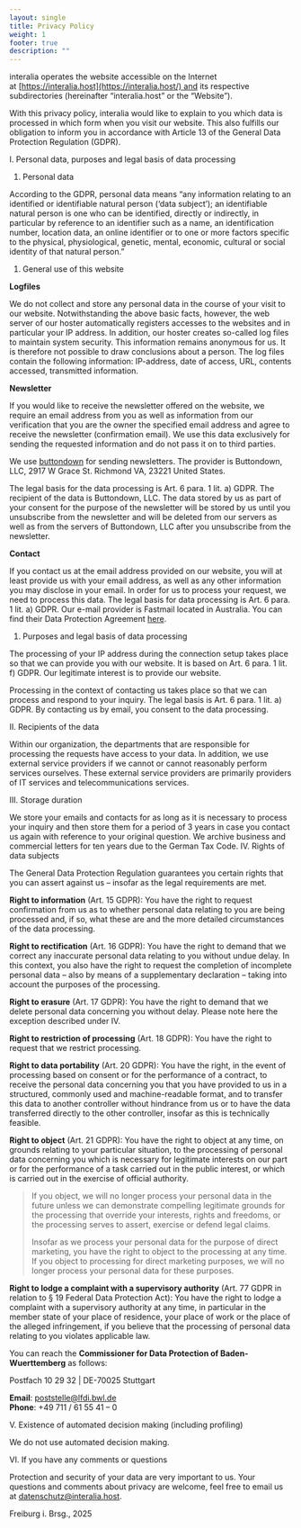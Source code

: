 ```yaml
---
layout: single
title: Privacy Policy
weight: 1
footer: true
description: ""
---
```


interalia operates the website accessible on the Internet at [https://interalia.host](https://interalia.host/) and its respective subdirectories (hereinafter “interalia.host” or the “Website”).

With this privacy policy, interalia would like to explain to you which data is processed in which form when you visit our website. This also fulfills our obligation to inform you in accordance with Article 13 of the General Data Protection Regulation (GDPR).

I. Personal data, purposes and legal basis of data processing

1. Personal data

According to the GDPR, personal data means “any information relating to an identified or identifiable natural person (‘data subject’); an identifiable natural person is one who can be identified, directly or indirectly, in particular by reference to an identifier such as a name, an identification number, location data, an online identifier or to one or more factors specific to the physical, physiological, genetic, mental, economic, cultural or social identity of that natural person.”

1. General use of this website

**Logfiles**

We do not collect and store any personal data in the course of your visit to our website. Notwithstanding the above basic facts, however, the web server of our hoster automatically registers accesses to the websites and in particular your IP address. In addition, our hoster creates so-called log files to maintain system security. This information remains anonymous for us. It is therefore not possible to draw conclusions about a person. The log files contain the following information: IP-address, date of access, URL, contents accessed, transmitted information.

**Newsletter**

If you would like to receive the newsletter offered on the website, we require an email address from you as well as information from our verification that you are the owner the specified email address and agree to receive the newsletter (confirmation email). We use this data exclusively for sending the requested information and do not pass it on to third parties.

We use [buttondown](https://buttondown.com/legal/privacy) for sending newsletters. The provider is Buttondown, LLC, 2917 W Grace St. Richmond VA, 23221 United States.

The legal basis for the data processing is Art. 6 para. 1 lit. a) GDPR. The recipient of the data is Buttondown, LLC. The data stored by us as part of your consent for the purpose of the newsletter will be stored by us until you unsubscribe from the newsletter and will be deleted from our servers as well as from the servers of Buttondown, LLC after you unsubscribe from the newsletter.

**Contact**

If you contact us at the email address provided on our website, you will at least provide us with your email address, as well as any other information you may disclose in your email. In order for us to process your request, we need to process this data. The legal basis for data processing is Art. 6 para. 1 lit. a) GDPR. Our e-mail provider is Fastmail located in Australia. You can find their Data Protection Agreement [here](https://www.fastmail.com/policies/dpa/).

1. Purposes and legal basis of data processing

The processing of your IP address during the connection setup takes place so that we can provide you with our website. It is based on Art. 6 para. 1 lit. f) GDPR. Our legitimate interest is to provide our website.

Processing in the context of contacting us takes place so that we can process and respond to your inquiry. The legal basis is Art. 6 para. 1 lit. a) GDPR. By contacting us by email, you consent to the data processing.

II. Recipients of the data

Within our organization, the departments that are responsible for processing the requests have access to your data. In addition, we use external service providers if we cannot or cannot reasonably perform services ourselves. These external service providers are primarily providers of IT services and telecommunications services.

III. Storage duration

We store your emails and contacts for as long as it is necessary to process your inquiry and then store them for a period of 3 years in case you contact us again with reference to your original question. We archive business and commercial letters for ten years due to the German Tax Code. IV. Rights of data subjects

The General Data Protection Regulation guarantees you certain rights that you can assert against us – insofar as the legal requirements are met.

**Right to information** (Art. 15 GDPR): You have the right to request confirmation from us as to whether personal data relating to you are being processed and, if so, what these are and the more detailed circumstances of the data processing.

**Right to rectification** (Art. 16 GDPR): You have the right to demand that we correct any inaccurate personal data relating to you without undue delay. In this context, you also have the right to request the completion of incomplete personal data – also by means of a supplementary declaration – taking into account the purposes of the processing.

**Right to erasure** (Art. 17 GDPR): You have the right to demand that we delete personal data concerning you without delay. Please note here the exception described under IV.

**Right to restriction of processing** (Art. 18 GDPR): You have the right to request that we restrict processing.

**Right to data portability** (Art. 20 GDPR): You have the right, in the event of processing based on consent or for the performance of a contract, to receive the personal data concerning you that you have provided to us in a structured, commonly used and machine-readable format, and to transfer this data to another controller without hindrance from us or to have the data transferred directly to the other controller, insofar as this is technically feasible.

**Right to object** (Art. 21 GDPR): You have the right to object at any time, on grounds relating to your particular situation, to the processing of personal data concerning you which is necessary for legitimate interests on our part or for the performance of a task carried out in the public interest, or which is carried out in the exercise of official authority.

> If you object, we will no longer process your personal data in the future unless we can demonstrate compelling legitimate grounds for the processing that override your interests, rights and freedoms, or the processing serves to assert, exercise or defend legal claims.
>
> Insofar as we process your personal data for the purpose of direct marketing, you have the right to object to the processing at any time. If you object to processing for direct marketing purposes, we will no longer process your personal data for these purposes.

**Right to lodge a complaint with a supervisory authority** (Art. 77 GDPR in relation to § 19 Federal Data Protection Act): You have the right to lodge a complaint with a supervisory authority at any time, in particular in the member state of your place of residence, your place of work or the place of the alleged infringement, if you believe that the processing of personal data relating to you violates applicable law.

You can reach the **Commissioner for Data Protection of Baden-Wuerttemberg** as follows:

Postfach 10 29 32 | DE-70025 Stuttgart

**Email**: [poststelle@lfdi.bwl.de](mailto:poststelle@lfdi.bwl.de)\
[](mailto:poststelle@lfdi.bwl.de)**Phone**: +49 711 / 61 55 41 – 0

V. Existence of automated decision making (including profiling)

We do not use automated decision making.

VI. If you have any comments or questions

Protection and security of your data are very important to us. Your questions and comments about privacy are welcome, feel free to email us at [datenschutz@interalia.host](mailto:datenschutz@interalia.host).

Freiburg i. Brsg., 2025
